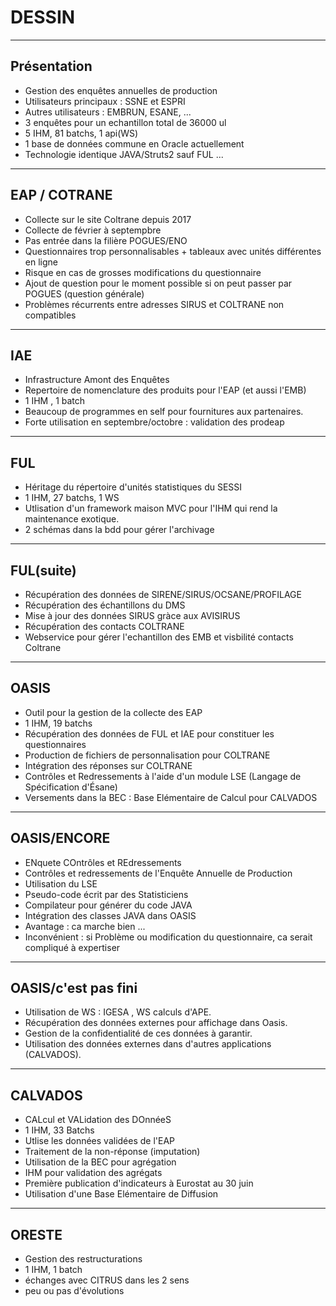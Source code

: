 # DESSIN

---

## Présentation

- Gestion des enquêtes annuelles de production 
- Utilisateurs principaux : SSNE et ESPRI
- Autres utilisateurs : EMBRUN, ESANE, ...
- 3 enquêtes pour un echantillon total de 36000 ul 
- 5 IHM, 81 batchs, 1 api(WS)
- 1 base de données commune en Oracle actuellement
- Technologie identique JAVA/Struts2 sauf FUL ...


---

## EAP / COTRANE 

- Collecte sur le site Coltrane depuis 2017
- Collecte de février à septempbre
- Pas entrée dans la filière POGUES/ENO 
- Questionnaires trop personnalisables + tableaux avec unités différentes en ligne
- Risque en cas de grosses modifications du questionnaire
- Ajout de question pour le moment possible si on peut passer par POGUES (question générale)
- Problèmes récurrents entre adresses SIRUS et COLTRANE non compatibles


---

## IAE

- Infrastructure Amont des Enquêtes
- Repertoire de nomenclature des produits pour l'EAP (et aussi l'EMB)
- 1 IHM , 1 batch
- Beaucoup de programmes en self pour fournitures aux partenaires.
- Forte utilisation en septembre/octobre : validation des prodeap

---

## FUL

- Héritage du répertoire d'unités statistiques du SESSI
- 1 IHM, 27 batchs, 1 WS
- Utlisation d'un framework maison MVC pour l'IHM qui rend la maintenance exotique.
- 2 schémas dans la bdd pour gérer l'archivage


---

## FUL(suite)

- Récupération des données de SIRENE/SIRUS/OCSANE/PROFILAGE
- Récupération des échantillons du DMS
- Mise à jour des données SIRUS gràce aux AVISIRUS
- Récupération des contacts COLTRANE 
- Webservice pour gérer l'echantillon des EMB et visbilité contacts Coltrane

---

## OASIS

- Outil pour la gestion de la collecte des EAP
- 1 IHM, 19 batchs
- Récupération des données de FUL et IAE pour constituer les questionnaires
- Production de fichiers de personnalisation pour COLTRANE
- Intégration des réponses sur COLTRANE
- Contrôles et Redressements à l'aide d'un module LSE (Langage de Spécification d'Ésane)
- Versements dans la BEC : Base Elémentaire de Calcul pour CALVADOS

---

## OASIS/ENCORE

- ENquete COntrôles et REdressements
- Contrôles et redressements de l'Enquête Annuelle de Production
- Utilisation du LSE
- Pseudo-code écrit par des Statisticiens
- Compilateur pour générer du code JAVA
- Intégration des classes JAVA dans OASIS
- Avantage : ca marche bien ...
- Inconvénient : si Problème ou modification du questionnaire, ca serait compliqué à expertiser

---

## OASIS/c'est pas fini 

- Utilisation de WS : IGESA , WS calculs d'APE.
- Récupération des données externes pour affichage dans Oasis.
- Gestion de la confidentialité de ces données à garantir.
- Utilisation des données externes dans d'autres applications (CALVADOS).


---

## CALVADOS

- CALcul et VALidation des DOnnéeS
- 1 IHM, 33 Batchs
- Utlise les données validées de l'EAP 
- Traitement de la non-réponse (imputation)
- Utilisation de la BEC pour agrégation
- IHM pour validation des agrégats
- Première publication d'indicateurs à Eurostat au 30 juin
- Utilisation d'une Base Elémentaire de Diffusion 



---

## ORESTE

- Gestion des restructurations
- 1 IHM, 1 batch
- échanges avec CITRUS dans les 2 sens
- peu ou pas d'évolutions
